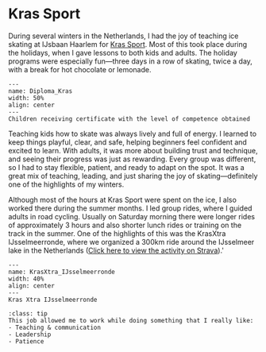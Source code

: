 # Kras Sport

During several winters in the Netherlands, I had the joy of teaching ice skating at IJsbaan Haarlem for [Kras Sport](https://www.krassport.nl/). Most of this took place during the holidays, when I gave lessons to both kids and adults. The holiday programs were especially fun—three days in a row of skating, twice a day, with a break for hot chocolate or lemonade.

```{figure} ../Figures/Diploma_KrasSport.jpg
---
name: Diploma_Kras
width: 50%
align: center
---
Children receiving certificate with the level of competence obtained
```

Teaching kids how to skate was always lively and full of energy. I learned to keep things playful, clear, and safe, helping beginners feel confident and excited to learn. With adults, it was more about building trust and technique, and seeing their progress was just as rewarding. Every group was different, so I had to stay flexible, patient, and ready to adapt on the spot. It was a great mix of teaching, leading, and just sharing the joy of skating—definitely one of the highlights of my winters.

Although most of the hours at Kras Sport were spent on the ice, I also worked there during the summer months. I led group rides, where I guided adults in road cycling. Usually on Saturday morning there were longer rides of approximately 3 hours and also shorter lunch rides or training on the track in the summer. One of the highlights of this was the KrasXtra IJsselmeerronde, where we organized a 300km ride around the IJsselmeer lake in the Netherlands ([Click here to view the activity on Strava](Ahttps://www.strava.com/activities/1096391304/overview)).'

```{figure} ../Figures/KrasXtra_IJsselmeerronde.jpg
---
name: KrasXtra_IJsselmeerronde
width: 40%
align: center
---
Kras Xtra IJsselmeerronde
```

```{admonition} Skills obtained
:class: tip
This job allowed me to work while doing something that I really like: 
- Teaching & communication
- Leadership
- Patience
```